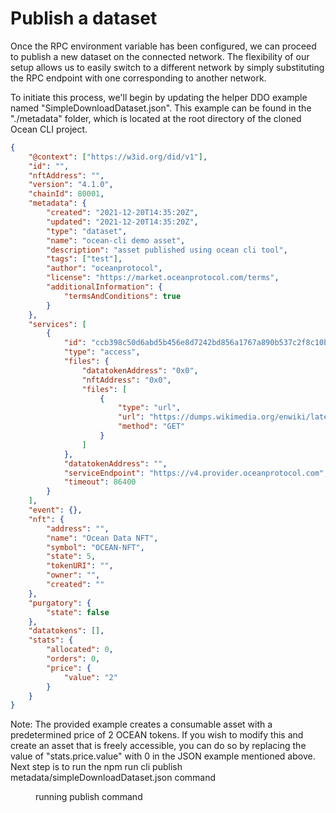 # Publish a dataset

Once the RPC environment variable has been configured, we can proceed to publish a new dataset on the connected network. The flexibility of our setup allows us to easily switch to a different network by simply substituting the RPC endpoint with one corresponding to another network.

To initiate this process, we'll begin by updating the helper DDO example named "SimpleDownloadDataset.json". This example can be found in the "./metadata" folder, which is located at the root directory of the cloned Ocean CLI project.

```json
{
	"@context": ["https://w3id.org/did/v1"],
	"id": "",
	"nftAddress": "",
	"version": "4.1.0",
	"chainId": 80001,
	"metadata": {
		"created": "2021-12-20T14:35:20Z",
		"updated": "2021-12-20T14:35:20Z",
		"type": "dataset",
		"name": "ocean-cli demo asset",
		"description": "asset published using ocean cli tool",
		"tags": ["test"],
		"author": "oceanprotocol",
		"license": "https://market.oceanprotocol.com/terms",
		"additionalInformation": {
			"termsAndConditions": true
		}
	},
	"services": [
		{
			"id": "ccb398c50d6abd5b456e8d7242bd856a1767a890b537c2f8c10ba8b8a10e6025",
			"type": "access",
			"files": {
				"datatokenAddress": "0x0",
				"nftAddress": "0x0",
				"files": [
					{
						"type": "url",
						"url": "https://dumps.wikimedia.org/enwiki/latest/enwiki-latest-abstract10.xml.gz-rss.xml",
						"method": "GET"
					}
				]
			},
			"datatokenAddress": "",
			"serviceEndpoint": "https://v4.provider.oceanprotocol.com",
			"timeout": 86400
		}
	],
	"event": {},
	"nft": {
		"address": "",
		"name": "Ocean Data NFT",
		"symbol": "OCEAN-NFT",
		"state": 5,
		"tokenURI": "",
		"owner": "",
		"created": ""
	},
	"purgatory": {
		"state": false
	},
	"datatokens": [],
	"stats": {
		"allocated": 0,
		"orders": 0,
		"price": {
			"value": "2"
		}
	}
}
```

Note: The provided example creates a consumable asset with a predetermined price of 2 OCEAN tokens. If you wish to modify this and create an asset that is freely accessible, you can do so by replacing the value of "stats.price.value" with 0 in the JSON example mentioned above.
Next step is to run the npm run cli publish metadata/simpleDownloadDataset.json command

<figure><img src="https://files.gitbook.com/v0/b/gitbook-x-prod.appspot.com/o/spaces%2FzQlpIJEeu8x5yl0OLuXn%2Fuploads%2F0WBqBdns3Nqip0W91uld%2FScreenshot%202023-09-28%20at%2000.58.48.png?alt=media&token=29806606-4029-4979-85a5-a3d02bb0a79d" alt=""><figcaption>running publish command</figcaption></figure>
